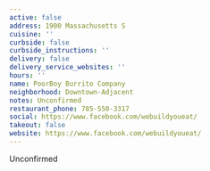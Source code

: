 ```yaml
---
active: false
address: 1900 Massachusetts S
cuisine: ''
curbside: false
curbside_instructions: ''
delivery: false
delivery_service_websites: ''
hours: ''
name: PoorBoy Burrito Company
neighborhood: Downtown-Adjacent
notes: Unconfirmed
restaurant_phone: 785-550-3317
social: https://www.facebook.com/webuildyoueat/
takeout: false
website: https://www.facebook.com/webuildyoueat/
---
```


Unconfirmed